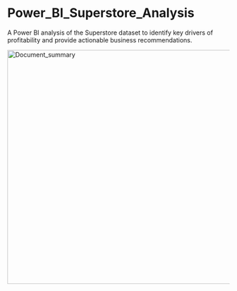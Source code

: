 # Power_BI_Superstore_Analysis
A Power BI analysis of the Superstore dataset to identify key drivers of profitability and provide actionable business recommendations.


<img width="1164" height="530" alt="Document_summary" src="https://github.com/user-attachments/assets/6a651116-7299-40e9-bbdd-0113193a0f32" />

